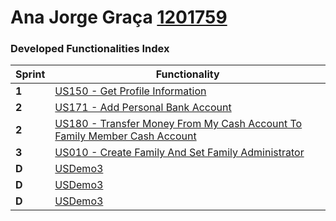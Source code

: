 Ana Jorge Graça [1201759](../students/1201759.md)
===============================


### Developed Functionalities Index ###


| Sprint | Functionality     |
|--------|--------------------|
| **1**  | [US150 - Get Profile Information](../user_stories/US150_Get_Profile_Information.md) |
| **2**  | [US171 - Add Personal Bank Account](../user_stories/US171_Add_Personal_Bank_Account.md) |
| **2**  | [US180 - Transfer Money From My Cash Account To Family Member Cash Account](../user_stories/US180_Transfer_Money_From_My_Cash_Account_To_Family_Member_Cash_Account.md) |
| **3**  | [US010 - Create Family And Set Family Administrator](../user_stories/US010_Create_Family_And_Set_Family_Administrator.md) |
| **D**  | [USDemo3](USDemo5) |
| **D**  | [USDemo3](USDemo6) |
| **D**  | [USDemo3](USDemo7) |